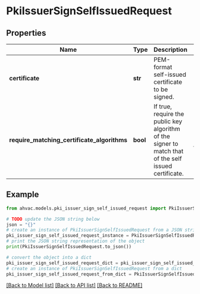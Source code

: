 # PkiIssuerSignSelfIssuedRequest


## Properties

Name | Type | Description | Notes
------------ | ------------- | ------------- | -------------
**certificate** | **str** | PEM-format self-issued certificate to be signed. | [optional] 
**require_matching_certificate_algorithms** | **bool** | If true, require the public key algorithm of the signer to match that of the self issued certificate. | [optional] [default to False]

## Example

```python
from ahvac.models.pki_issuer_sign_self_issued_request import PkiIssuerSignSelfIssuedRequest

# TODO update the JSON string below
json = "{}"
# create an instance of PkiIssuerSignSelfIssuedRequest from a JSON string
pki_issuer_sign_self_issued_request_instance = PkiIssuerSignSelfIssuedRequest.from_json(json)
# print the JSON string representation of the object
print(PkiIssuerSignSelfIssuedRequest.to_json())

# convert the object into a dict
pki_issuer_sign_self_issued_request_dict = pki_issuer_sign_self_issued_request_instance.to_dict()
# create an instance of PkiIssuerSignSelfIssuedRequest from a dict
pki_issuer_sign_self_issued_request_from_dict = PkiIssuerSignSelfIssuedRequest.from_dict(pki_issuer_sign_self_issued_request_dict)
```
[[Back to Model list]](../README.md#documentation-for-models) [[Back to API list]](../README.md#documentation-for-api-endpoints) [[Back to README]](../README.md)


